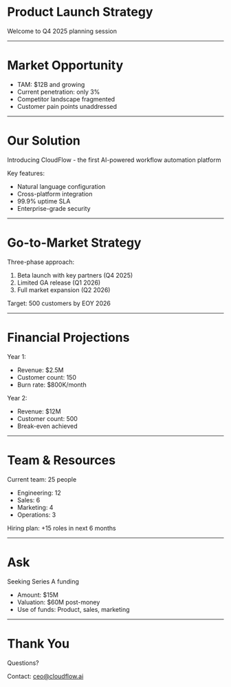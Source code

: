 # Product Launch Strategy

Welcome to Q4 2025 planning session

---

# Market Opportunity

- TAM: $12B and growing
- Current penetration: only 3%
- Competitor landscape fragmented
- Customer pain points unaddressed

---

# Our Solution

Introducing CloudFlow - the first AI-powered workflow automation platform

Key features:
- Natural language configuration
- Cross-platform integration
- 99.9% uptime SLA
- Enterprise-grade security

---

# Go-to-Market Strategy

Three-phase approach:

1. Beta launch with key partners (Q4 2025)
2. Limited GA release (Q1 2026)
3. Full market expansion (Q2 2026)

Target: 500 customers by EOY 2026

---

# Financial Projections

Year 1:
- Revenue: $2.5M
- Customer count: 150
- Burn rate: $800K/month

Year 2:
- Revenue: $12M
- Customer count: 500
- Break-even achieved

---

# Team & Resources

Current team: 25 people
- Engineering: 12
- Sales: 6
- Marketing: 4
- Operations: 3

Hiring plan: +15 roles in next 6 months

---

# Ask

Seeking Series A funding
- Amount: $15M
- Valuation: $60M post-money
- Use of funds: Product, sales, marketing

---

# Thank You

Questions?

Contact: ceo@cloudflow.ai
